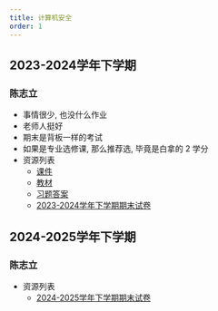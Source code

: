 ```yaml
---
title: 计算机安全
order: 1
---
```

## 2023-2024学年下学期

### 陈志立

- 事情很少, 也没什么作业
- 老师人挺好
- 期末是背板一样的考试
- 如果是专业选修课, 那么推荐选, 毕竟是白拿的 2 学分
- 资源列表
  - [课件](https://drive.vanillaaaa.org/d/SharedCourses/%E8%BD%AF%E4%BB%B6%E5%B7%A5%E7%A8%8B%E5%AD%A6%E9%99%A2/%E8%AE%A1%E7%AE%97%E6%9C%BA%E5%AE%89%E5%85%A8/%E8%AE%A1%E7%AE%97%E6%9C%BA%E5%AE%89%E5%85%A8_%E8%BD%AF%E4%BB%B6%E5%B7%A5%E7%A8%8B%E5%AD%A6%E9%99%A2_2024Spring_%E8%AF%BE%E4%BB%B6.zip?sign=kVE1IZ9V7TH9vo4nZkCXxvvHOVRVdkwmmEfvMSa8T6E=:0)
  - [教材](https://drive.vanillaaaa.org/d/SharedCourses/%E8%BD%AF%E4%BB%B6%E5%B7%A5%E7%A8%8B%E5%AD%A6%E9%99%A2/%E8%AE%A1%E7%AE%97%E6%9C%BA%E5%AE%89%E5%85%A8/%E8%AE%A1%E7%AE%97%E6%9C%BA%E5%AE%89%E5%85%A8_%E8%BD%AF%E4%BB%B6%E5%B7%A5%E7%A8%8B%E5%AD%A6%E9%99%A2_2024Spring_%E6%95%99%E6%9D%90.pdf?sign=DHcTLmtXrf7BAQSA0iYV-YS1vJAZ5ueFnwWbzIfdj-8=:0)
  - [习题答案](https://drive.vanillaaaa.org/d/SharedCourses/%E8%BD%AF%E4%BB%B6%E5%B7%A5%E7%A8%8B%E5%AD%A6%E9%99%A2/%E8%AE%A1%E7%AE%97%E6%9C%BA%E5%AE%89%E5%85%A8/%E8%AE%A1%E7%AE%97%E6%9C%BA%E5%AE%89%E5%85%A8_%E8%BD%AF%E4%BB%B6%E5%B7%A5%E7%A8%8B%E5%AD%A6%E9%99%A2_2024Spring_%E4%B9%A0%E9%A2%98%E7%AD%94%E6%A1%88.pdf?sign=qFT1OTkrB31qw7MI59YB9g1y0qMYi9LB9rL9QtYcpjk=:0)
  - [2023-2024学年下学期期末试卷](./2023-2024学年下学期期末)
  
## 2024-2025学年下学期

### 陈志立

- 资源列表
  - [2024-2025学年下学期期末试卷](./2024-2025学年下学期期末)
